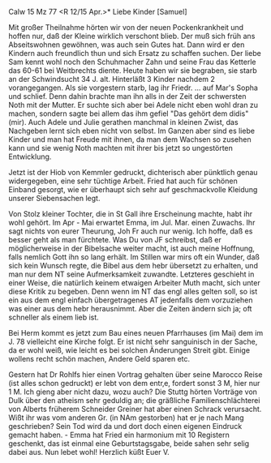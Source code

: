  Calw 15 Mz 77
 <R 12/15 Apr.>*
Liebe Kinder [Samuel]

Mit großer Theilnahme hörten wir von der neuen Pockenkrankheit und hoffen nur, daß der Kleine wirklich verschont blieb. Der muß sich früh ans Abseitswohnen gewöhnen, was auch sein Gutes hat. Dann wird er den Kindern auch freundlich thun und sich Ersatz zu schaffen suchen. Der liebe Sam kennt wohl noch den Schuhmacher Zahn und seine Frau das Ketterle das 60-61 bei Weitbrechts diente. Heute haben wir sie begraben, sie starb an der Schwindsucht 34 J. alt. Hinterläßt 3 Kinder nachdem 2 vorangegangen. Als sie vorgestern starb, lag ihr Friedr. ... auf Mar's Sopha und schlief. Denn dahin brachte man ihn alls in der Zeit der schwersten Noth mit der Mutter. Er suchte sich aber bei Adele nicht eben wohl dran zu machen, sondern sagte bei allem das ihm gefiel "Das gehört dem didis" (mir). Auch Adele und Julie gerathen manchmal in kleinen Zwist, das Nachgeben lernt sich eben nicht von selbst. Im Ganzen aber sind es liebe Kinder und man hat Freude mit ihnen, da man dem Wachsen so zusehen kann und sie wenig Noth machten mit ihrer bis jetzt so ungestörten Entwicklung.

Jetzt ist der Hiob von Kemmler gedruckt, dichterisch aber pünktlich genau widergegeben, eine sehr tüchtige Arbeit. Fried hat auch für schönen Einband gesorgt, wie er überhaupt sich sehr auf geschmackvolle Kleidung unserer Siebensachen legt.

Von Stolz kleiner Tochter, die in St Gall ihre Erscheinung machte, habt ihr wohl gehört. Im Apr - Mai erwartet Emma, im Jul. Mar. einen Zuwachs. 
Ihr sagt nichts von eurer Theurung, Joh Fr auch nur wenig. Ich hoffe, daß es besser geht als man fürchtete. Was Du von JF schreibst, daß er möglicherweise in der Bibelsache weiter macht, ist auch meine Hoffnung, falls nemlich Gott ihn so lang erhält. Im Stillen war mirs oft ein Wunder, daß sich kein Wunsch regte, die Bibel aus dem hebr übersetzt zu erhalten, und man nur dem NT seine Aufmerksamkeit zuwandte. Letzteres geschieht in einer Weise, die natürlich keinem etwaigen Arbeiter Muth macht, sich unter diese Kritik zu begeben. Denn wenn im NT das engl alles gelten soll, so ist ein aus dem engl einfach übergetragenes AT jedenfalls dem vorzuziehen was einer aus dem hebr herausnimmt. Aber die Zeiten ändern sich ja; oft schneller als einem lieb ist.

Bei Herm kommt es jetzt zum Bau eines neuen Pfarrhauses (im Mai) dem im J. 78 vielleicht eine Kirche folgt. Er ist nicht sehr sanguinisch in der Sache, da er wohl weiß, wie leicht es bei solchen Änderungen Streit gibt. Einige wollens recht schön machen, Andere Geld sparen etc.

Gestern hat Dr Rohlfs hier einen Vortrag gehalten über seine Marocco Reise (ist alles schon gedruckt) er lebt von dem entr‚e, fordert sonst 3 M, hier nur 1 M. Ich gieng aber nicht dazu, wozu auch? Die Stuttg hörten Vorträge von Dulk über den atheism sehr geduldig an; die gräßliche Familienschlächterei von Alberts früherem Schneider Greiner hat aber einen Schrack verursacht. Wißt ihr was vom anderen Gr. (in NAm gestorben) hat er je nach Mang geschrieben? Sein Tod wird da und dort doch einen eigenen Eindruck gemacht haben. - Emma hat Fried ein harmonium mit 10 Registern geschenkt, das ist einmal eine Geburtstagsgabe, beide sahen sehr selig dabei aus. 
Nun lebet wohl! Herzlich küßt
 Euer V.
